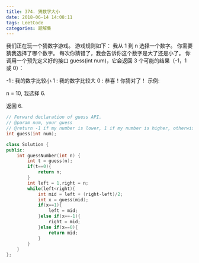 ```yaml
---
title: 374. 猜数字大小
date: 2018-06-14 14:08:11
tags: LeetCode
categories: 题解集
---
```


我们正在玩一个猜数字游戏。 游戏规则如下：
我从 1 到 n 选择一个数字。 你需要猜我选择了哪个数字。
每次你猜错了，我会告诉你这个数字是大了还是小了。
你调用一个预先定义好的接口 guess(int num)，它会返回 3 个可能的结果（-1，1 或 0）：

-1 : 我的数字比较小
 1 : 我的数字比较大
 0 : 恭喜！你猜对了！
示例:

n = 10, 我选择 6.

返回 6.


```cpp
// Forward declaration of guess API.
// @param num, your guess
// @return -1 if my number is lower, 1 if my number is higher, otherwise return 0
int guess(int num);

class Solution {
public:
    int guessNumber(int n) {
        int t = guess(n);
        if(t==0){
            return n;
        }
        int left = 1,right = n;
        while(left<right){
            int mid = left + (right-left)/2;
            int x = guess(mid);
            if(x==1){
                left = mid;
            }else if(x==-1){
                right = mid;
            }else if(x==0){
                return mid;
            }
        }
    }
};
```